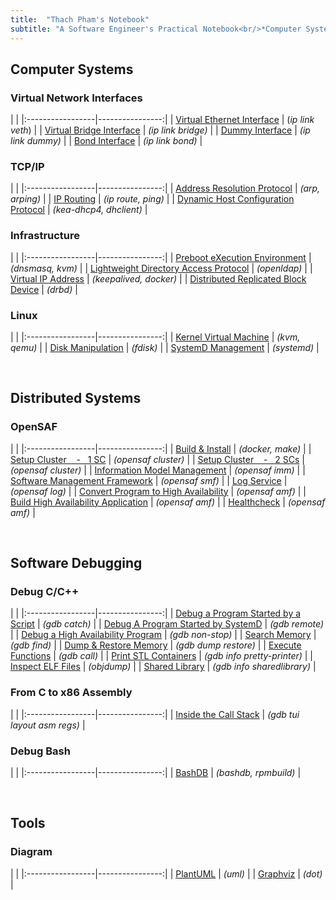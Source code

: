 ```yaml
---
title:  "Thach Pham's Notebook"
subtitle: "A Software Engineer's Practical Notebook<br/>*Computer Systems - Distributed Systems - Software Debugging*"
---
```



## Computer Systems
### Virtual Network Interfaces
| |
|:-----------------|----------------:|
| [Virtual Ethernet Interface](html/veth.html) | (*ip link veth*) |
| [Virtual Bridge Interface](html/vbridge.html) | *(ip link bridge)* |
| [Dummy Interface](html/vdummy-interface.html) | *(ip link dummy)* |
| [Bond Interface](html/vbond-interface.html) | *(ip link bond)* |


### TCP/IP
| |
|:-----------------|----------------:|
| [Address Resolution Protocol](html/arp.html) | *(arp, arping)* |
| [IP Routing](html/ip-routing.html) | *(ip route, ping)* |
| [Dynamic Host Configuration Protocol](html/dhcp.html) | *(kea-dhcp4, dhclient)* |

### Infrastructure
| |
|:-----------------|----------------:|
| [Preboot eXecution Environment](html/pxe.html) | *(dnsmasq, kvm)* |
| [Lightweight Directory Access Protocol](html/ldap.html) | *(openldap)* |
| [Virtual IP Address](html/vip.html) | *(keepalived, docker)* |
| [Distributed Replicated Block Device](html/drbd.html) | *(drbd)* |


### Linux
| |
|:-----------------|----------------:|
| [Kernel Virtual Machine](html/kvm.html)           | *(kvm, qemu)*  |
| [Disk Manipulation](html/fdisk.html)   | *(fdisk)*  |
| [SystemD Management](html/systemd.html)           | *(systemd)*  |

<br>


## Distributed Systems
### OpenSAF
| |
|:-----------------|----------------:|
| [Build & Install](html/opensaf-install.html) | *(docker, make)* |
| [Setup Cluster &nbsp;&nbsp; - &nbsp; 1 SC](html/opensaf-1sc.html) | *(opensaf cluster)* |
| [Setup Cluster &nbsp;&nbsp; - &nbsp; 2 SCs](html/opensaf-2sc.html) | *(opensaf cluster)* |
| [Information Model Management](html/opensaf-imm.html) | *(opensaf imm)* |
| [Software Management Framework](html/opensaf-smf.html) | *(opensaf smf)* |
| [Log Service](html/opensaf-log.html) | *(opensaf log)* |
| [Convert Program to High Availability](html/opensaf-amf-non-sa-aware.html) | *(opensaf amf)* |
| [Build High Availability Application](html/opensaf-amf-sa-aware.html) | *(opensaf amf)* |
| [Healthcheck](html/opensaf-healthcheck.html) | *(opensaf amf)* |

<br>


## Software Debugging
### Debug C/C++
| |
|:-----------------|----------------:|
| [Debug a Program Started by a Script](html/gdb-program-started-by-script.html)    | *(gdb catch)*     |
| [Debug A Program Started by SystemD](html/gdb-program-started-by-systemd.html)    | *(gdb remote)*    |
| [Debug a High Availability Program](html/gdb-ha-program.html) | *(gdb non-stop)* |
| [Search Memory](html/gdb-find.html)                   | *(gdb find)*  |
| [Dump & Restore Memory](html/gdb-dump-restore.html)   | *(gdb dump restore)*  |
| [Execute Functions](html/gdb-call.html)               | *(gdb call)*  |
| [Print STL Containers](html/gdb-stl.html)             | *(gdb info pretty-printer)*   |
| [Inspect ELF Files](html/elf.html)                    | *(objdump)*  |
| [Shared Library](html/cpp-shared-library.html)        | *(gdb info sharedlibrary)*   |


### From C to x86 Assembly
| |
|:-----------------|----------------:|
| [Inside the Call Stack](html/c-callstack.html) | *(gdb tui layout asm regs)* |


### Debug Bash
| |
|:-----------------|----------------:|
| [BashDB](html/bashdb.html) | *(bashdb, rpmbuild)* |

<br>


## Tools
### Diagram
| |
|:-----------------|----------------:|
| [PlantUML](html/plantuml.html) | *(uml)* |
| [Graphviz](html/graphviz.html) | *(dot)* |

